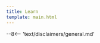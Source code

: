 ```yaml
---
title: Learn
template: main.html
---
```


<div class='subsection-wrapper'></div>
<div class='disclaimer'>
--8<-- 'text/disclaimers/general.md'
</div>